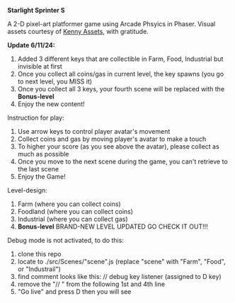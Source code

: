 **Starlight Sprinter S**

A 2-D pixel-art platformer game using Arcade Phsyics in Phaser.
Visual assets courtesy of [Kenny Assets](https://kenney.nl/assets), with gratitude.

**Update 6/11/24:**
1. Added 3 different keys that are collectible in Farm, Food, Industrial but invisible at first
2. Once you collect all coins/gas in current level, the key spawns (you go to next level, you MISS it)
3. Once you collect all 3 keys, your fourth scene will be replaced with the **Bonus-level**
4. Enjoy the new content!

Instruction for play:
1. Use arrow keys to control player avatar's movement
2. Collect coins and gas by moving player's avatar to make a touch
3. To higher your score (as you see above the avatar), please collect as much as possible
4. Once you move to the next scene during the game, you can't retrieve to the last scene
5. Enjoy the Game!

Level-design:
1. Farm       (where you can collect coins)
2. Foodland   (where you can collect coins)
3. Industrial (where you can collect gas)
4. **Bonus-level** BRAND-NEW LEVEL UPDATED GO CHECK IT OUT!!!

Debug mode is not activated, to do this:
1. clone this repo
2. locate to ./src/Scenes/"scene".js (replace "scene" with "Farm", "Food", or "Industrail")
3. find comment looks like this: // debug key listener (assigned to D key)
4. remove the "// " from the following 1st and 4th line
5. "Go live" and press D then you will see